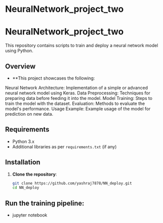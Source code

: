 # NeuralNetwork_project_two
# NeuralNetwork_project_two

This repository contains scripts to train and deploy a neural network model using Python.

## Overview
- **This project showcases the following:

Neural Network Architecture: Implementation of a simple or advanced neural network model using Keras.
Data Preprocessing: Techniques for preparing data before feeding it into the model.
Model Training: Steps to train the model with the dataset.
Evaluation: Methods to evaluate the model's performance.
Usage Example: Example usage of the model for prediction on new data.

## Requirements

- Python 3.x
- Additional libraries as per `requirements.txt` (if any)

## Installation

1. **Clone the repository**:

   ```bash
   git clone https://github.com/yashraj7878/NN_deploy.git
   cd NN_deploy
   
## Run the training pipeline:
- jupyter notebook
